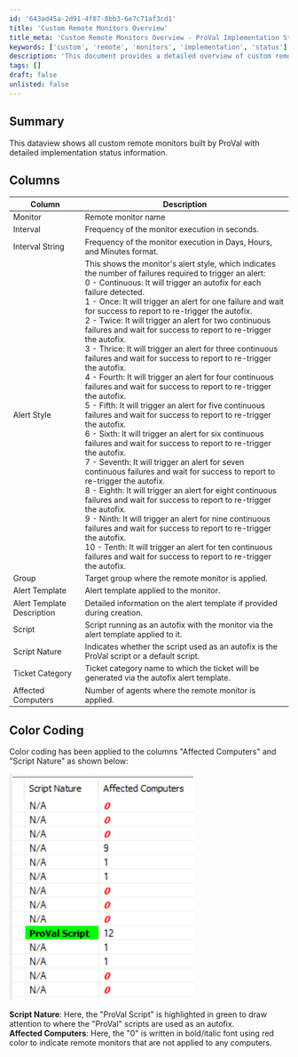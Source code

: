 ```yaml
---
id: '643ad45a-2d91-4f87-8bb3-6e7c71af3cd1'
title: 'Custom Remote Monitors Overview'
title_meta: 'Custom Remote Monitors Overview - ProVal Implementation Status'
keywords: ['custom', 'remote', 'monitors', 'implementation', 'status']
description: 'This document provides a detailed overview of custom remote monitors built by ProVal, including their implementation status, execution intervals, alert styles, and target groups. It also includes color coding for easy identification of critical information.'
tags: []
draft: false
unlisted: false
---
```


## Summary

This dataview shows all custom remote monitors built by ProVal with detailed implementation status information.

## Columns

| Column                | Description                                                                                                                      |
|----------------------|----------------------------------------------------------------------------------------------------------------------------------|
| Monitor              | Remote monitor name                                                                                                             |
| Interval             | Frequency of the monitor execution in seconds.                                                                                  |
| Interval String      | Frequency of the monitor execution in Days, Hours, and Minutes format.                                                          |
| Alert Style          | This shows the monitor's alert style, which indicates the number of failures required to trigger an alert: <br> 0 - Continuous: It will trigger an autofix for each failure detected. <br> 1 - Once: It will trigger an alert for one failure and wait for success to report to re-trigger the autofix. <br> 2 - Twice: It will trigger an alert for two continuous failures and wait for success to report to re-trigger the autofix. <br> 3 - Thrice: It will trigger an alert for three continuous failures and wait for success to report to re-trigger the autofix. <br> 4 - Fourth: It will trigger an alert for four continuous failures and wait for success to report to re-trigger the autofix. <br> 5 - Fifth: It will trigger an alert for five continuous failures and wait for success to report to re-trigger the autofix. <br> 6 - Sixth: It will trigger an alert for six continuous failures and wait for success to report to re-trigger the autofix. <br> 7 - Seventh: It will trigger an alert for seven continuous failures and wait for success to report to re-trigger the autofix. <br> 8 - Eighth: It will trigger an alert for eight continuous failures and wait for success to report to re-trigger the autofix. <br> 9 - Ninth: It will trigger an alert for nine continuous failures and wait for success to report to re-trigger the autofix. <br> 10 - Tenth: It will trigger an alert for ten continuous failures and wait for success to report to re-trigger the autofix. |
| Group                | Target group where the remote monitor is applied.                                                                               |
| Alert Template       | Alert template applied to the monitor.                                                                                          |
| Alert Template Description | Detailed information on the alert template if provided during creation.                                                  |
| Script               | Script running as an autofix with the monitor via the alert template applied to it.                                             |
| Script Nature        | Indicates whether the script used as an autofix is the ProVal script or a default script.                                       |
| Ticket Category      | Ticket category name to which the ticket will be generated via the autofix alert template.                                     |
| Affected Computers   | Number of agents where the remote monitor is applied.                                                                          |

## Color Coding

Color coding has been applied to the columns "Affected Computers" and "Script Nature" as shown below:

![Color Coding](../../../static/img/ProVal-Remote-Monitor-Detailed-Report/image_1.png)

**Script Nature**: Here, the "ProVal Script" is highlighted in green to draw attention to where the "ProVal" scripts are used as an autofix.  
**Affected Computers**: Here, the "0" is written in bold/italic font using red color to indicate remote monitors that are not applied to any computers.
